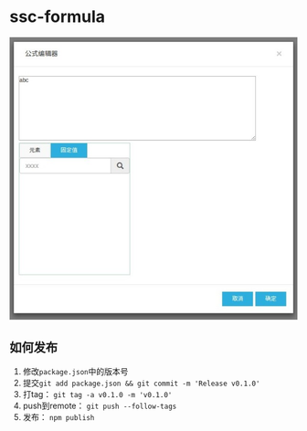 # ssc-formula

![](screenshot_20170413_005.jpg)

## 如何发布

1. 修改`package.json`中的版本号
2. 提交`git add package.json && git commit -m 'Release v0.1.0'`
3. 打tag： `git tag -a v0.1.0 -m 'v0.1.0'`
4. push到remote： `git push --follow-tags`
5. 发布： `npm publish`
